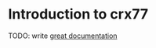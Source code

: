 # Introduction to crx77

TODO: write [great documentation](http://jacobian.org/writing/what-to-write/)
